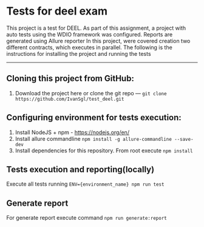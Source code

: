 # Tests for deel exam

This project is a test for DEEL.
As part of this assignment, a project with auto tests using the WDIO framework was configured. Reports are generated using Allure reporter
In this project, were covered creation two different contracts, which executes in parallel.
The following is the instructions for installing the project and running the tests
___
## Cloning this project from GitHub:

1. Download the project here or clone the git repo — `git clone https://github.com/IvanSgl/test_deel.git`

## Configuring environment for tests execution:

1. Install NodeJS + npm - https://nodejs.org/en/
2. Install allure commandline `npm install -g allure-commandline --save-dev`
3. Install dependencies for this repository. From root execute `npm install`


## Tests execution and reporting(locally)

Execute all tests running `ENV={environment_name} npm run test`

## Generate report

For generate report execute command `npm run generate:report`
